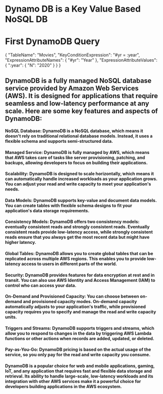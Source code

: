# Dynamo DB is a Key Value Based NoSQL DB

# First DynamoDB Query
{
    "TableName": "Movies",
    "KeyConditionExpression": "#yr = :year",
    "ExpressionAttributeNames": {
        "#yr": "Year"
    },
    "ExpressionAttributeValues": {
        ":year": {
            "N": "2020"
        }
    }
}

## DynamoDB is a fully managed NoSQL database service provided by Amazon Web Services (AWS). It is designed for applications that require seamless and low-latency performance at any scale. Here are some key features and aspects of DynamoDB:

#### NoSQL Database: DynamoDB is a NoSQL database, which means it doesn't rely on traditional relational database models. Instead, it uses a flexible schema and supports semi-structured data.

#### Managed Service: DynamoDB is fully managed by AWS, which means that AWS takes care of tasks like server provisioning, patching, and backups, allowing developers to focus on building their applications.

#### Scalability: DynamoDB is designed to scale horizontally, which means it can automatically handle increased workloads as your application grows. You can adjust your read and write capacity to meet your application's needs.

#### Data Models: DynamoDB supports key-value and document data models. You can create tables with flexible schema designs to fit your application's data storage requirements.

#### Consistency Models: DynamoDB offers two consistency models: eventually consistent reads and strongly consistent reads. Eventually consistent reads provide low-latency access, while strongly consistent reads ensure that you always get the most recent data but might have higher latency.

#### Global Tables: DynamoDB allows you to create global tables that can be replicated across multiple AWS regions. This enables you to provide low-latency access to users in different parts of the world.

#### Security: DynamoDB provides features for data encryption at rest and in transit. You can also use AWS Identity and Access Management (IAM) to control who can access your data.

#### On-Demand and Provisioned Capacity: You can choose between on-demand and provisioned capacity modes. On-demand capacity automatically adjusts to your application's traffic, while provisioned capacity requires you to specify and manage the read and write capacity units.

#### Triggers and Streams: DynamoDB supports triggers and streams, which allow you to respond to changes in the data by triggering AWS Lambda functions or other actions when records are added, updated, or deleted.

#### Pay-as-You-Go: DynamoDB pricing is based on the actual usage of the service, so you only pay for the read and write capacity you consume.

#### DynamoDB is a popular choice for web and mobile applications, gaming, IoT, and any application that requires fast and flexible data storage and retrieval. Its ability to handle large-scale, low-latency workloads and its integration with other AWS services make it a powerful choice for developers building applications in the AWS ecosystem.
